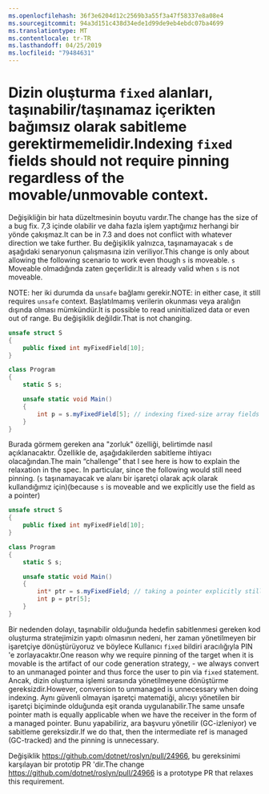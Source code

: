 ```yaml
---
ms.openlocfilehash: 36f3e6204d12c2569b3a55f3a47f58337e8a08e4
ms.sourcegitcommit: 94a3d151c438d34ede1d99de9eb4ebdc07ba4699
ms.translationtype: MT
ms.contentlocale: tr-TR
ms.lasthandoff: 04/25/2019
ms.locfileid: "79484631"
---
```

# <a name="indexing-fixed-fields-should-not-require-pinning-regardless-of-the-movableunmovable-context"></a><span data-ttu-id="8cf95-101">Dizin oluşturma `fixed` alanları, taşınabilir/taşınamaz içerikten bağımsız olarak sabitleme gerektirmemelidir.</span><span class="sxs-lookup"><span data-stu-id="8cf95-101">Indexing `fixed` fields should not require pinning regardless of the movable/unmovable context.</span></span> #

<span data-ttu-id="8cf95-102">Değişikliğin bir hata düzeltmesinin boyutu vardır.</span><span class="sxs-lookup"><span data-stu-id="8cf95-102">The change has the size of a bug fix.</span></span> <span data-ttu-id="8cf95-103">7,3 içinde olabilir ve daha fazla işlem yaptığımız herhangi bir yönde çakışmaz.</span><span class="sxs-lookup"><span data-stu-id="8cf95-103">It can be in 7.3 and does not conflict with whatever direction we take further.</span></span>
<span data-ttu-id="8cf95-104">Bu değişiklik yalnızca, taşınamayacak `s` de aşağıdaki senaryonun çalışmasına izin veriliyor.</span><span class="sxs-lookup"><span data-stu-id="8cf95-104">This change is only about allowing the following scenario to work even though `s` is moveable.</span></span> <span data-ttu-id="8cf95-105">`s` Moveable olmadığında zaten geçerlidir.</span><span class="sxs-lookup"><span data-stu-id="8cf95-105">It is already valid when `s` is not moveable.</span></span> 

<span data-ttu-id="8cf95-106">NOTE: her iki durumda da `unsafe` bağlamı gerekir.</span><span class="sxs-lookup"><span data-stu-id="8cf95-106">NOTE: in either case, it still requires `unsafe` context.</span></span> <span data-ttu-id="8cf95-107">Başlatılmamış verilerin okunması veya aralığın dışında olması mümkündür.</span><span class="sxs-lookup"><span data-stu-id="8cf95-107">It is possible to read uninitialized data or even out of range.</span></span> <span data-ttu-id="8cf95-108">Bu değişiklik değildir.</span><span class="sxs-lookup"><span data-stu-id="8cf95-108">That is not changing.</span></span>

```csharp
unsafe struct S
{
    public fixed int myFixedField[10];
}

class Program
{
    static S s;

    unsafe static void Main()
    {
        int p = s.myFixedField[5]; // indexing fixed-size array fields would be ok
    }
}
```

<span data-ttu-id="8cf95-109">Burada görmem gereken ana "zorluk" özelliği, belirtimde nasıl açıklanacaktır. Özellikle de, aşağıdakilerden sabitleme ihtiyacı olacağından.</span><span class="sxs-lookup"><span data-stu-id="8cf95-109">The main “challenge” that I see here is how to explain the relaxation in the spec. In particular, since the following would still need pinning.</span></span> <span data-ttu-id="8cf95-110">(`s` taşınamayacak ve alanı bir işaretçi olarak açık olarak kullandığımız için)</span><span class="sxs-lookup"><span data-stu-id="8cf95-110">(because `s` is moveable and we explicitly use the field as a pointer)</span></span>

```csharp
unsafe struct S
{
    public fixed int myFixedField[10];
}

class Program
{
    static S s;

    unsafe static void Main()
    {
        int* ptr = s.myFixedField; // taking a pointer explicitly still requires pinning.
        int p = ptr[5];
    }
}
```

<span data-ttu-id="8cf95-111">Bir nedenden dolayı, taşınabilir olduğunda hedefin sabitlenmesi gereken kod oluşturma stratejimizin yapıtı olmasının nedeni, her zaman yönetilmeyen bir işaretçiye dönüştürüyoruz ve böylece Kullanıcı `fixed` bildiri aracılığıyla PIN 'e zorlayacaktır.</span><span class="sxs-lookup"><span data-stu-id="8cf95-111">One reason why we require pinning of the target when it is movable is the artifact of our code generation strategy, - we always convert to an unmanaged pointer and thus force the user to pin via `fixed` statement.</span></span> <span data-ttu-id="8cf95-112">Ancak, dizin oluşturma işlemi sırasında yönetilmeyene dönüştürme gereksizdir.</span><span class="sxs-lookup"><span data-stu-id="8cf95-112">However, conversion to unmanaged is unnecessary when doing indexing.</span></span> <span data-ttu-id="8cf95-113">Aynı güvenli olmayan işaretçi matematiği, alıcıyı yönetilen bir işaretçi biçiminde olduğunda eşit oranda uygulanabilir.</span><span class="sxs-lookup"><span data-stu-id="8cf95-113">The same unsafe pointer math is equally applicable when we have the receiver in the form of a managed pointer.</span></span> <span data-ttu-id="8cf95-114">Bunu yapabiliriz, ara başvuru yönetilir (GC-izleniyor) ve sabitleme gereksizdir.</span><span class="sxs-lookup"><span data-stu-id="8cf95-114">If we do that, then the intermediate ref is managed (GC-tracked) and the pinning is unnecessary.</span></span>

<span data-ttu-id="8cf95-115">Değişiklik https://github.com/dotnet/roslyn/pull/24966, bu gereksinimi karşılayan bir prototip PR 'dir.</span><span class="sxs-lookup"><span data-stu-id="8cf95-115">The change https://github.com/dotnet/roslyn/pull/24966 is a prototype PR that relaxes this requirement.</span></span>
